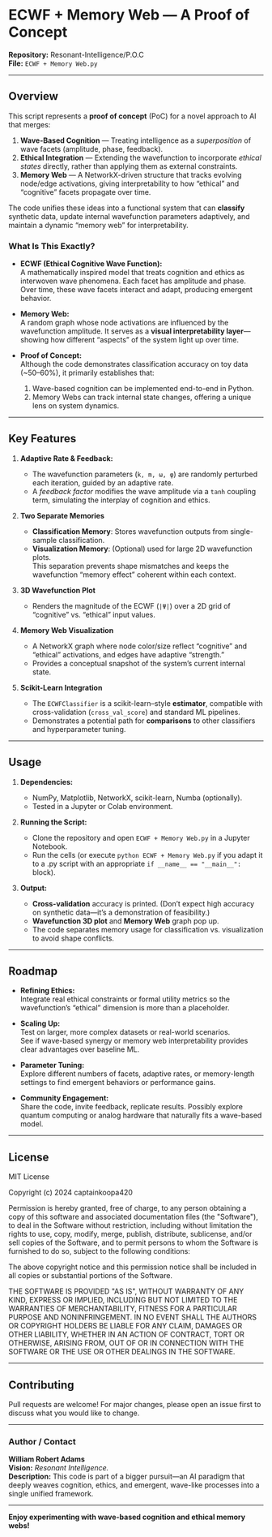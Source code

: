 # ECWF + Memory Web — A Proof of Concept

**Repository:** Resonant-Intelligence/P.O.C  
**File:** `ECWF + Memory Web.py`

---

## Overview

This script represents a **proof of concept** (PoC) for a novel approach to AI that merges:

1. **Wave-Based Cognition** — Treating intelligence as a *superposition* of wave facets (amplitude, phase, feedback).  
2. **Ethical Integration** — Extending the wavefunction to incorporate *ethical states* directly, rather than applying them as external constraints.  
3. **Memory Web** — A NetworkX-driven structure that tracks evolving node/edge activations, giving interpretability to how “ethical” and “cognitive” facets propagate over time.

The code unifies these ideas into a functional system that can **classify** synthetic data, update internal wavefunction parameters adaptively, and maintain a dynamic “memory web” for interpretability.

### What Is This Exactly?

- **ECWF (Ethical Cognitive Wave Function):**  
  A mathematically inspired model that treats cognition and ethics as interwoven wave phenomena. Each facet has amplitude and phase. Over time, these wave facets interact and adapt, producing emergent behavior.

- **Memory Web:**  
  A random graph whose node activations are influenced by the wavefunction amplitude. It serves as a **visual interpretability layer**—showing how different “aspects” of the system light up over time.

- **Proof of Concept:**  
  Although the code demonstrates classification accuracy on toy data (~50–60%), it primarily establishes that:
  1. Wave-based cognition can be implemented end-to-end in Python.  
  2. Memory Webs can track internal state changes, offering a unique lens on system dynamics.

---

## Key Features

1. **Adaptive Rate & Feedback:**  
   - The wavefunction parameters (`k, m, ω, φ`) are randomly perturbed each iteration, guided by an adaptive rate.  
   - A *feedback factor* modifies the wave amplitude via a `tanh` coupling term, simulating the interplay of cognition and ethics.

2. **Two Separate Memories**  
   - **Classification Memory**: Stores wavefunction outputs from single-sample classification.  
   - **Visualization Memory**: (Optional) used for large 2D wavefunction plots.  
   This separation prevents shape mismatches and keeps the wavefunction “memory effect” coherent within each context.

3. **3D Wavefunction Plot**  
   - Renders the magnitude of the ECWF (`|Ψ|`) over a 2D grid of “cognitive” vs. “ethical” input values.

4. **Memory Web Visualization**  
   - A NetworkX graph where node color/size reflect “cognitive” and “ethical” activations, and edges have adaptive “strength.”  
   - Provides a conceptual snapshot of the system’s current internal state.

5. **Scikit-Learn Integration**  
   - The `ECWFClassifier` is a scikit-learn–style **estimator**, compatible with cross-validation (`cross_val_score`) and standard ML pipelines.  
   - Demonstrates a potential path for **comparisons** to other classifiers and hyperparameter tuning.

---

## Usage

1. **Dependencies:**  
   - NumPy, Matplotlib, NetworkX, scikit-learn, Numba (optionally).  
   - Tested in a Jupyter or Colab environment.

2. **Running the Script:**  
   - Clone the repository and open `ECWF + Memory Web.py` in a Jupyter Notebook.  
   - Run the cells (or execute `python ECWF + Memory Web.py` if you adapt it to a .py script with an appropriate `if __name__ == "__main__":` block).

3. **Output:**  
   - **Cross-validation** accuracy is printed. (Don’t expect high accuracy on synthetic data—it’s a demonstration of feasibility.)  
   - **Wavefunction 3D plot** and **Memory Web** graph pop up.  
   - The code separates memory usage for classification vs. visualization to avoid shape conflicts.

---

## Roadmap

- **Refining Ethics:**  
  Integrate real ethical constraints or formal utility metrics so the wavefunction’s “ethical” dimension is more than a placeholder.

- **Scaling Up:**  
  Test on larger, more complex datasets or real-world scenarios.  
  See if wave-based synergy or memory web interpretability provides clear advantages over baseline ML.

- **Parameter Tuning:**  
  Explore different numbers of facets, adaptive rates, or memory-length settings to find emergent behaviors or performance gains.

- **Community Engagement:**  
  Share the code, invite feedback, replicate results. Possibly explore quantum computing or analog hardware that naturally fits a wave-based model.

---

## License

MIT License

Copyright (c) 2024 captainkoopa420

Permission is hereby granted, free of charge, to any person obtaining a copy
of this software and associated documentation files (the "Software"), to deal
in the Software without restriction, including without limitation the rights
to use, copy, modify, merge, publish, distribute, sublicense, and/or sell
copies of the Software, and to permit persons to whom the Software is
furnished to do so, subject to the following conditions:

The above copyright notice and this permission notice shall be included in all
copies or substantial portions of the Software.

THE SOFTWARE IS PROVIDED "AS IS", WITHOUT WARRANTY OF ANY KIND, EXPRESS OR
IMPLIED, INCLUDING BUT NOT LIMITED TO THE WARRANTIES OF MERCHANTABILITY,
FITNESS FOR A PARTICULAR PURPOSE AND NONINFRINGEMENT. IN NO EVENT SHALL THE
AUTHORS OR COPYRIGHT HOLDERS BE LIABLE FOR ANY CLAIM, DAMAGES OR OTHER
LIABILITY, WHETHER IN AN ACTION OF CONTRACT, TORT OR OTHERWISE, ARISING FROM,
OUT OF OR IN CONNECTION WITH THE SOFTWARE OR THE USE OR OTHER DEALINGS IN THE
SOFTWARE.

---

## Contributing

Pull requests are welcome! For major changes, please open an issue first to discuss what you would like to change.

---

### Author / Contact

**William Robert Adams**  
**Vision:** *Resonant Intelligence.*  
**Description:** This code is part of a bigger pursuit—an AI paradigm that deeply weaves cognition, ethics, and emergent, wave-like processes into a single unified framework.

---

**Enjoy experimenting with wave-based cognition and ethical memory webs!**

